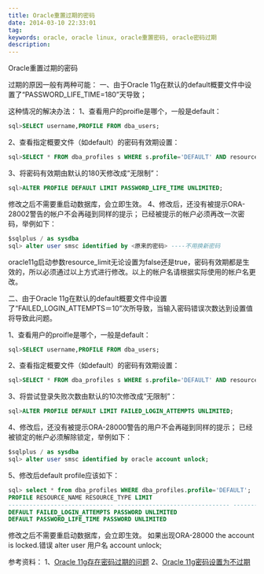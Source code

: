 ```yaml
---
title: Oracle重置过期的密码
date: 2014-03-10 22:33:01
tag: 
keywords: oracle, oracle linux, oracle重置密码, oracle密码过期
description: 
---
```


Oracle重置过期的密码

过期的原因一般有两种可能：
一、由于Oracle 11g在默认的default概要文件中设置了“PASSWORD_LIFE_TIME=180”天导致；

这种情况的解决办法：
1、查看用户的proifle是哪个，一般是default：

```sql
sql>SELECT username,PROFILE FROM dba_users;
```

2、查看指定概要文件（如default）的密码有效期设置：

```sql
sql>SELECT * FROM dba_profiles s WHERE s.profile='DEFAULT' AND resource_name='PASSWORD_LIFE_TIME';
```

3、将密码有效期由默认的180天修改成“无限制”：
```sql
sql>ALTER PROFILE DEFAULT LIMIT PASSWORD_LIFE_TIME UNLIMITED;
```

修改之后不需要重启动数据库，会立即生效。
4、修改后，还没有被提示ORA-28002警告的帐户不会再碰到同样的提示；
已经被提示的帐户必须再改一次密码，举例如下：
```sql
$sqlplus / as sysdba
sql> alter user smsc identified by <原来的密码> ----不用换新密码
```

oracle11g启动参数resource_limit无论设置为false还是true，密码有效期都是生效的，所以必须通过以上方式进行修改。以上的帐户名请根据实际使用的帐户名更改。

二、由于Oracle 11g在默认的default概要文件中设置了“FAILED_LOGIN_ATTEMPTS＝10”次所导致，当输入密码错误次数达到设置值将导致此问题。

1、查看用户的proifle是哪个，一般是default：
```sql
sql>SELECT username,PROFILE FROM dba_users;
```

2、查看指定概要文件（如default）的密码有效期设置：
```sql
sql>SELECT * FROM dba_profiles s WHERE s.profile='DEFAULT' AND resource_name='FAILED_LOGIN_ATTEMPTS';
```

3、将尝试登录失败次数由默认的10次修改成“无限制”：
```sql
sql>ALTER PROFILE DEFAULT LIMIT FAILED_LOGIN_ATTEMPTS UNLIMITED;
```

4、修改后，还没有被提示ORA-28000警告的用户不会再碰到同样的提示；
已经被锁定的帐户必须解除锁定，举例如下：
```sql
$sqlplus / as sysdba
sql> alter user smsc identified by oracle account unlock;
```

5、修改后default profile应该如下：
```sql
sql> select * from dba_profiles WHERE dba_profiles.profile='DEFAULT';
PROFILE RESOURCE_NAME RESOURCE_TYPE LIMIT
------------------------------ -------------------------------- ------------- ----------------------
DEFAULT FAILED_LOGIN_ATTEMPTS PASSWORD UNLIMITED
DEFAULT PASSWORD_LIFE_TIME PASSWORD UNLIMITED
```

修改之后不需要重启动数据库，会立即生效。
如果出现ORA-28000 the account is locked.错误
alter user 用户名 account unlock;

参考资料：
1、[Oracle 11g存在密码过期的问题](http://soft.chinabyte.com/database/43/11835543.shtml)
2、[Oracle 11g密码设置为不过期](http://blog.itpub.net/14184018/viewspace-750452)